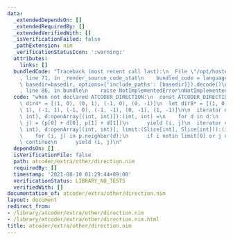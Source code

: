 ```yaml
---
data:
  _extendedDependsOn: []
  _extendedRequiredBy: []
  _extendedVerifiedWith: []
  _isVerificationFailed: false
  _pathExtension: nim
  _verificationStatusIcon: ':warning:'
  attributes:
    links: []
  bundledCode: "Traceback (most recent call last):\n  File \"/opt/hostedtoolcache/Python/3.10.6/x64/lib/python3.10/site-packages/onlinejudge_verify/documentation/build.py\"\
    , line 71, in _render_source_code_stat\n    bundled_code = language.bundle(stat.path,\
    \ basedir=basedir, options={'include_paths': [basedir]}).decode()\n  File \"/opt/hostedtoolcache/Python/3.10.6/x64/lib/python3.10/site-packages/onlinejudge_verify/languages/nim.py\"\
    , line 86, in bundle\n    raise NotImplementedError\nNotImplementedError\n"
  code: "when not declared ATCODER_DIRECTION:\n  const ATCODER_DIRECTION* = 1\n  let\
    \ dir4* = [(1, 0), (0, 1), (-1, 0), (0, -1)]\n  let dir8* = [(1, 0), (1, 1), (0,\
    \ 1), (-1, 1), (-1, 0), (-1, -1), (0, -1), (1, -1)]\n\n  iterator neighbor*(p:(int,\
    \ int), d:openArray[(int, int)]):(int, int) =\n    for d in d:\n      let (i,\
    \ j) = (p[0] + d[0], p[1] + d[1])\n      yield (i, j)\n  iterator neighbor*(p:(int,\
    \ int), d:openArray[(int, int)], limit:(Slice[int], Slice[int])):(int, int) =\n\
    \    for (i, j) in p.neighbor(d):\n      if i notin limit[0] or j notin limit[1]:\
    \ continue\n      yield (i, j)\n"
  dependsOn: []
  isVerificationFile: false
  path: atcoder/extra/other/direction.nim
  requiredBy: []
  timestamp: '2021-08-10 01:29:44+09:00'
  verificationStatus: LIBRARY_NO_TESTS
  verifiedWith: []
documentation_of: atcoder/extra/other/direction.nim
layout: document
redirect_from:
- /library/atcoder/extra/other/direction.nim
- /library/atcoder/extra/other/direction.nim.html
title: atcoder/extra/other/direction.nim
---
```

